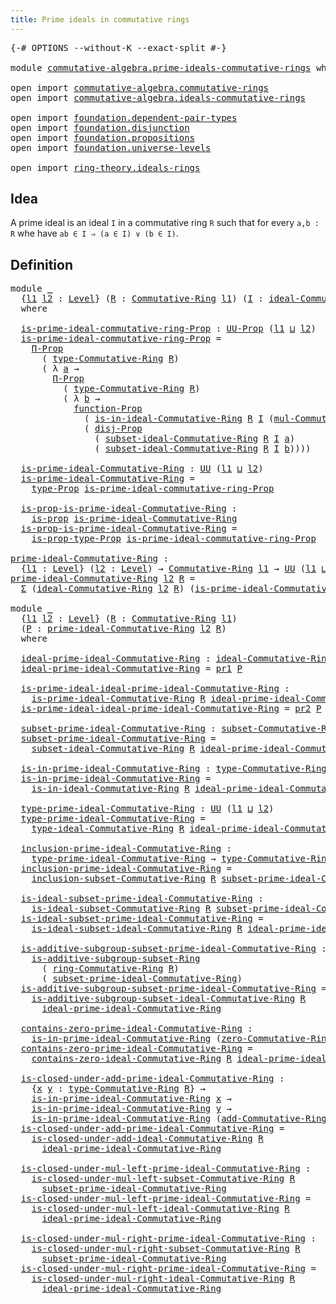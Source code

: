 ```yaml
---
title: Prime ideals in commutative rings
---
```


<pre class="Agda"><a id="59" class="Symbol">{-#</a> <a id="63" class="Keyword">OPTIONS</a> <a id="71" class="Pragma">--without-K</a> <a id="83" class="Pragma">--exact-split</a> <a id="97" class="Symbol">#-}</a>

<a id="102" class="Keyword">module</a> <a id="109" href="commutative-algebra.prime-ideals-commutative-rings.html" class="Module">commutative-algebra.prime-ideals-commutative-rings</a> <a id="160" class="Keyword">where</a>

<a id="167" class="Keyword">open</a> <a id="172" class="Keyword">import</a> <a id="179" href="commutative-algebra.commutative-rings.html" class="Module">commutative-algebra.commutative-rings</a>
<a id="217" class="Keyword">open</a> <a id="222" class="Keyword">import</a> <a id="229" href="commutative-algebra.ideals-commutative-rings.html" class="Module">commutative-algebra.ideals-commutative-rings</a>

<a id="275" class="Keyword">open</a> <a id="280" class="Keyword">import</a> <a id="287" href="foundation.dependent-pair-types.html" class="Module">foundation.dependent-pair-types</a>
<a id="319" class="Keyword">open</a> <a id="324" class="Keyword">import</a> <a id="331" href="foundation.disjunction.html" class="Module">foundation.disjunction</a>
<a id="354" class="Keyword">open</a> <a id="359" class="Keyword">import</a> <a id="366" href="foundation.propositions.html" class="Module">foundation.propositions</a>
<a id="390" class="Keyword">open</a> <a id="395" class="Keyword">import</a> <a id="402" href="foundation.universe-levels.html" class="Module">foundation.universe-levels</a>

<a id="430" class="Keyword">open</a> <a id="435" class="Keyword">import</a> <a id="442" href="ring-theory.ideals-rings.html" class="Module">ring-theory.ideals-rings</a>
</pre>
## Idea

A prime ideal is an ideal `I` in a commutative ring `R` such that for every `a,b : R` whe have `ab ∈ I ⇒ (a ∈ I) ∨ (b ∈ I)`.

## Definition

<pre class="Agda"><a id="630" class="Keyword">module</a> <a id="637" href="commutative-algebra.prime-ideals-commutative-rings.html#637" class="Module">_</a>
  <a id="641" class="Symbol">{</a><a id="642" href="commutative-algebra.prime-ideals-commutative-rings.html#642" class="Bound">l1</a> <a id="645" href="commutative-algebra.prime-ideals-commutative-rings.html#645" class="Bound">l2</a> <a id="648" class="Symbol">:</a> <a id="650" href="Agda.Primitive.html#597" class="Postulate">Level</a><a id="655" class="Symbol">}</a> <a id="657" class="Symbol">(</a><a id="658" href="commutative-algebra.prime-ideals-commutative-rings.html#658" class="Bound">R</a> <a id="660" class="Symbol">:</a> <a id="662" href="commutative-algebra.commutative-rings.html#1518" class="Function">Commutative-Ring</a> <a id="679" href="commutative-algebra.prime-ideals-commutative-rings.html#642" class="Bound">l1</a><a id="681" class="Symbol">)</a> <a id="683" class="Symbol">(</a><a id="684" href="commutative-algebra.prime-ideals-commutative-rings.html#684" class="Bound">I</a> <a id="686" class="Symbol">:</a> <a id="688" href="commutative-algebra.ideals-commutative-rings.html#2296" class="Function">ideal-Commutative-Ring</a> <a id="711" href="commutative-algebra.prime-ideals-commutative-rings.html#645" class="Bound">l2</a> <a id="714" href="commutative-algebra.prime-ideals-commutative-rings.html#658" class="Bound">R</a><a id="715" class="Symbol">)</a>
  <a id="719" class="Keyword">where</a>
  
  <a id="730" href="commutative-algebra.prime-ideals-commutative-rings.html#730" class="Function">is-prime-ideal-commutative-ring-Prop</a> <a id="767" class="Symbol">:</a> <a id="769" href="foundation-core.propositions.html#1393" class="Function">UU-Prop</a> <a id="777" class="Symbol">(</a><a id="778" href="commutative-algebra.prime-ideals-commutative-rings.html#642" class="Bound">l1</a> <a id="781" href="Agda.Primitive.html#810" class="Primitive Operator">⊔</a> <a id="783" href="commutative-algebra.prime-ideals-commutative-rings.html#645" class="Bound">l2</a><a id="785" class="Symbol">)</a>
  <a id="789" href="commutative-algebra.prime-ideals-commutative-rings.html#730" class="Function">is-prime-ideal-commutative-ring-Prop</a> <a id="826" class="Symbol">=</a>
    <a id="832" href="foundation-core.propositions.html#6694" class="Function">Π-Prop</a>
      <a id="845" class="Symbol">(</a> <a id="847" href="commutative-algebra.commutative-rings.html#1837" class="Function">type-Commutative-Ring</a> <a id="869" href="commutative-algebra.prime-ideals-commutative-rings.html#658" class="Bound">R</a><a id="870" class="Symbol">)</a>
      <a id="878" class="Symbol">(</a> <a id="880" class="Symbol">λ</a> <a id="882" href="commutative-algebra.prime-ideals-commutative-rings.html#882" class="Bound">a</a> <a id="884" class="Symbol">→</a>
        <a id="894" href="foundation-core.propositions.html#6694" class="Function">Π-Prop</a>
          <a id="911" class="Symbol">(</a> <a id="913" href="commutative-algebra.commutative-rings.html#1837" class="Function">type-Commutative-Ring</a> <a id="935" href="commutative-algebra.prime-ideals-commutative-rings.html#658" class="Bound">R</a><a id="936" class="Symbol">)</a>
          <a id="948" class="Symbol">(</a> <a id="950" class="Symbol">λ</a> <a id="952" href="commutative-algebra.prime-ideals-commutative-rings.html#952" class="Bound">b</a> <a id="954" class="Symbol">→</a>
            <a id="968" href="foundation-core.propositions.html#8294" class="Function">function-Prop</a>
              <a id="996" class="Symbol">(</a> <a id="998" href="commutative-algebra.ideals-commutative-rings.html#2676" class="Function">is-in-ideal-Commutative-Ring</a> <a id="1027" href="commutative-algebra.prime-ideals-commutative-rings.html#658" class="Bound">R</a> <a id="1029" href="commutative-algebra.prime-ideals-commutative-rings.html#684" class="Bound">I</a> <a id="1031" class="Symbol">(</a><a id="1032" href="commutative-algebra.commutative-rings.html#4149" class="Function">mul-Commutative-Ring</a> <a id="1053" href="commutative-algebra.prime-ideals-commutative-rings.html#658" class="Bound">R</a> <a id="1055" href="commutative-algebra.prime-ideals-commutative-rings.html#882" class="Bound">a</a> <a id="1057" href="commutative-algebra.prime-ideals-commutative-rings.html#952" class="Bound">b</a><a id="1058" class="Symbol">))</a>
              <a id="1075" class="Symbol">(</a> <a id="1077" href="foundation.disjunction.html#1148" class="Function">disj-Prop</a>
                <a id="1103" class="Symbol">(</a> <a id="1105" href="commutative-algebra.ideals-commutative-rings.html#2572" class="Function">subset-ideal-Commutative-Ring</a> <a id="1135" href="commutative-algebra.prime-ideals-commutative-rings.html#658" class="Bound">R</a> <a id="1137" href="commutative-algebra.prime-ideals-commutative-rings.html#684" class="Bound">I</a> <a id="1139" href="commutative-algebra.prime-ideals-commutative-rings.html#882" class="Bound">a</a><a id="1140" class="Symbol">)</a>
                <a id="1158" class="Symbol">(</a> <a id="1160" href="commutative-algebra.ideals-commutative-rings.html#2572" class="Function">subset-ideal-Commutative-Ring</a> <a id="1190" href="commutative-algebra.prime-ideals-commutative-rings.html#658" class="Bound">R</a> <a id="1192" href="commutative-algebra.prime-ideals-commutative-rings.html#684" class="Bound">I</a> <a id="1194" href="commutative-algebra.prime-ideals-commutative-rings.html#952" class="Bound">b</a><a id="1195" class="Symbol">))))</a>

  <a id="1203" href="commutative-algebra.prime-ideals-commutative-rings.html#1203" class="Function">is-prime-ideal-Commutative-Ring</a> <a id="1235" class="Symbol">:</a> <a id="1237" href="foundation-core.universe-levels.html#235" class="Primitive">UU</a> <a id="1240" class="Symbol">(</a><a id="1241" href="commutative-algebra.prime-ideals-commutative-rings.html#642" class="Bound">l1</a> <a id="1244" href="Agda.Primitive.html#810" class="Primitive Operator">⊔</a> <a id="1246" href="commutative-algebra.prime-ideals-commutative-rings.html#645" class="Bound">l2</a><a id="1248" class="Symbol">)</a>
  <a id="1252" href="commutative-algebra.prime-ideals-commutative-rings.html#1203" class="Function">is-prime-ideal-Commutative-Ring</a> <a id="1284" class="Symbol">=</a>
    <a id="1290" href="foundation-core.propositions.html#1495" class="Function">type-Prop</a> <a id="1300" href="commutative-algebra.prime-ideals-commutative-rings.html#730" class="Function">is-prime-ideal-commutative-ring-Prop</a>

  <a id="1340" href="commutative-algebra.prime-ideals-commutative-rings.html#1340" class="Function">is-prop-is-prime-ideal-Commutative-Ring</a> <a id="1380" class="Symbol">:</a>
    <a id="1386" href="foundation-core.propositions.html#1309" class="Function">is-prop</a> <a id="1394" href="commutative-algebra.prime-ideals-commutative-rings.html#1203" class="Function">is-prime-ideal-Commutative-Ring</a>
  <a id="1428" href="commutative-algebra.prime-ideals-commutative-rings.html#1340" class="Function">is-prop-is-prime-ideal-Commutative-Ring</a> <a id="1468" class="Symbol">=</a>
    <a id="1474" href="foundation-core.propositions.html#1562" class="Function">is-prop-type-Prop</a> <a id="1492" href="commutative-algebra.prime-ideals-commutative-rings.html#730" class="Function">is-prime-ideal-commutative-ring-Prop</a>

<a id="prime-ideal-Commutative-Ring"></a><a id="1530" href="commutative-algebra.prime-ideals-commutative-rings.html#1530" class="Function">prime-ideal-Commutative-Ring</a> <a id="1559" class="Symbol">:</a>
  <a id="1563" class="Symbol">{</a><a id="1564" href="commutative-algebra.prime-ideals-commutative-rings.html#1564" class="Bound">l1</a> <a id="1567" class="Symbol">:</a> <a id="1569" href="Agda.Primitive.html#597" class="Postulate">Level</a><a id="1574" class="Symbol">}</a> <a id="1576" class="Symbol">(</a><a id="1577" href="commutative-algebra.prime-ideals-commutative-rings.html#1577" class="Bound">l2</a> <a id="1580" class="Symbol">:</a> <a id="1582" href="Agda.Primitive.html#597" class="Postulate">Level</a><a id="1587" class="Symbol">)</a> <a id="1589" class="Symbol">→</a> <a id="1591" href="commutative-algebra.commutative-rings.html#1518" class="Function">Commutative-Ring</a> <a id="1608" href="commutative-algebra.prime-ideals-commutative-rings.html#1564" class="Bound">l1</a> <a id="1611" class="Symbol">→</a> <a id="1613" href="foundation-core.universe-levels.html#235" class="Primitive">UU</a> <a id="1616" class="Symbol">(</a><a id="1617" href="commutative-algebra.prime-ideals-commutative-rings.html#1564" class="Bound">l1</a> <a id="1620" href="Agda.Primitive.html#810" class="Primitive Operator">⊔</a> <a id="1622" href="Agda.Primitive.html#780" class="Primitive">lsuc</a> <a id="1627" href="commutative-algebra.prime-ideals-commutative-rings.html#1577" class="Bound">l2</a><a id="1629" class="Symbol">)</a>
<a id="1631" href="commutative-algebra.prime-ideals-commutative-rings.html#1530" class="Function">prime-ideal-Commutative-Ring</a> <a id="1660" href="commutative-algebra.prime-ideals-commutative-rings.html#1660" class="Bound">l2</a> <a id="1663" href="commutative-algebra.prime-ideals-commutative-rings.html#1663" class="Bound">R</a> <a id="1665" class="Symbol">=</a>
  <a id="1669" href="foundation-core.dependent-pair-types.html#515" class="Record">Σ</a> <a id="1671" class="Symbol">(</a><a id="1672" href="commutative-algebra.ideals-commutative-rings.html#2296" class="Function">ideal-Commutative-Ring</a> <a id="1695" href="commutative-algebra.prime-ideals-commutative-rings.html#1660" class="Bound">l2</a> <a id="1698" href="commutative-algebra.prime-ideals-commutative-rings.html#1663" class="Bound">R</a><a id="1699" class="Symbol">)</a> <a id="1701" class="Symbol">(</a><a id="1702" href="commutative-algebra.prime-ideals-commutative-rings.html#1203" class="Function">is-prime-ideal-Commutative-Ring</a> <a id="1734" href="commutative-algebra.prime-ideals-commutative-rings.html#1663" class="Bound">R</a><a id="1735" class="Symbol">)</a>

<a id="1738" class="Keyword">module</a> <a id="1745" href="commutative-algebra.prime-ideals-commutative-rings.html#1745" class="Module">_</a>
  <a id="1749" class="Symbol">{</a><a id="1750" href="commutative-algebra.prime-ideals-commutative-rings.html#1750" class="Bound">l1</a> <a id="1753" href="commutative-algebra.prime-ideals-commutative-rings.html#1753" class="Bound">l2</a> <a id="1756" class="Symbol">:</a> <a id="1758" href="Agda.Primitive.html#597" class="Postulate">Level</a><a id="1763" class="Symbol">}</a> <a id="1765" class="Symbol">(</a><a id="1766" href="commutative-algebra.prime-ideals-commutative-rings.html#1766" class="Bound">R</a> <a id="1768" class="Symbol">:</a> <a id="1770" href="commutative-algebra.commutative-rings.html#1518" class="Function">Commutative-Ring</a> <a id="1787" href="commutative-algebra.prime-ideals-commutative-rings.html#1750" class="Bound">l1</a><a id="1789" class="Symbol">)</a>
  <a id="1793" class="Symbol">(</a><a id="1794" href="commutative-algebra.prime-ideals-commutative-rings.html#1794" class="Bound">P</a> <a id="1796" class="Symbol">:</a> <a id="1798" href="commutative-algebra.prime-ideals-commutative-rings.html#1530" class="Function">prime-ideal-Commutative-Ring</a> <a id="1827" href="commutative-algebra.prime-ideals-commutative-rings.html#1753" class="Bound">l2</a> <a id="1830" href="commutative-algebra.prime-ideals-commutative-rings.html#1766" class="Bound">R</a><a id="1831" class="Symbol">)</a>
  <a id="1835" class="Keyword">where</a>

  <a id="1844" href="commutative-algebra.prime-ideals-commutative-rings.html#1844" class="Function">ideal-prime-ideal-Commutative-Ring</a> <a id="1879" class="Symbol">:</a> <a id="1881" href="commutative-algebra.ideals-commutative-rings.html#2296" class="Function">ideal-Commutative-Ring</a> <a id="1904" href="commutative-algebra.prime-ideals-commutative-rings.html#1753" class="Bound">l2</a> <a id="1907" href="commutative-algebra.prime-ideals-commutative-rings.html#1766" class="Bound">R</a>
  <a id="1911" href="commutative-algebra.prime-ideals-commutative-rings.html#1844" class="Function">ideal-prime-ideal-Commutative-Ring</a> <a id="1946" class="Symbol">=</a> <a id="1948" href="foundation-core.dependent-pair-types.html#605" class="Field">pr1</a> <a id="1952" href="commutative-algebra.prime-ideals-commutative-rings.html#1794" class="Bound">P</a>

  <a id="1957" href="commutative-algebra.prime-ideals-commutative-rings.html#1957" class="Function">is-prime-ideal-ideal-prime-ideal-Commutative-Ring</a> <a id="2007" class="Symbol">:</a>
    <a id="2013" href="commutative-algebra.prime-ideals-commutative-rings.html#1203" class="Function">is-prime-ideal-Commutative-Ring</a> <a id="2045" href="commutative-algebra.prime-ideals-commutative-rings.html#1766" class="Bound">R</a> <a id="2047" href="commutative-algebra.prime-ideals-commutative-rings.html#1844" class="Function">ideal-prime-ideal-Commutative-Ring</a>
  <a id="2084" href="commutative-algebra.prime-ideals-commutative-rings.html#1957" class="Function">is-prime-ideal-ideal-prime-ideal-Commutative-Ring</a> <a id="2134" class="Symbol">=</a> <a id="2136" href="foundation-core.dependent-pair-types.html#617" class="Field">pr2</a> <a id="2140" href="commutative-algebra.prime-ideals-commutative-rings.html#1794" class="Bound">P</a>

  <a id="2145" href="commutative-algebra.prime-ideals-commutative-rings.html#2145" class="Function">subset-prime-ideal-Commutative-Ring</a> <a id="2181" class="Symbol">:</a> <a id="2183" href="commutative-algebra.ideals-commutative-rings.html#543" class="Function">subset-Commutative-Ring</a> <a id="2207" href="commutative-algebra.prime-ideals-commutative-rings.html#1753" class="Bound">l2</a> <a id="2210" href="commutative-algebra.prime-ideals-commutative-rings.html#1766" class="Bound">R</a>
  <a id="2214" href="commutative-algebra.prime-ideals-commutative-rings.html#2145" class="Function">subset-prime-ideal-Commutative-Ring</a> <a id="2250" class="Symbol">=</a>
    <a id="2256" href="commutative-algebra.ideals-commutative-rings.html#2572" class="Function">subset-ideal-Commutative-Ring</a> <a id="2286" href="commutative-algebra.prime-ideals-commutative-rings.html#1766" class="Bound">R</a> <a id="2288" href="commutative-algebra.prime-ideals-commutative-rings.html#1844" class="Function">ideal-prime-ideal-Commutative-Ring</a>

  <a id="2326" href="commutative-algebra.prime-ideals-commutative-rings.html#2326" class="Function">is-in-prime-ideal-Commutative-Ring</a> <a id="2361" class="Symbol">:</a> <a id="2363" href="commutative-algebra.commutative-rings.html#1837" class="Function">type-Commutative-Ring</a> <a id="2385" href="commutative-algebra.prime-ideals-commutative-rings.html#1766" class="Bound">R</a> <a id="2387" class="Symbol">→</a> <a id="2389" href="foundation-core.universe-levels.html#235" class="Primitive">UU</a> <a id="2392" href="commutative-algebra.prime-ideals-commutative-rings.html#1753" class="Bound">l2</a>
  <a id="2397" href="commutative-algebra.prime-ideals-commutative-rings.html#2326" class="Function">is-in-prime-ideal-Commutative-Ring</a> <a id="2432" class="Symbol">=</a>
    <a id="2438" href="commutative-algebra.ideals-commutative-rings.html#2676" class="Function">is-in-ideal-Commutative-Ring</a> <a id="2467" href="commutative-algebra.prime-ideals-commutative-rings.html#1766" class="Bound">R</a> <a id="2469" href="commutative-algebra.prime-ideals-commutative-rings.html#1844" class="Function">ideal-prime-ideal-Commutative-Ring</a>

  <a id="2507" href="commutative-algebra.prime-ideals-commutative-rings.html#2507" class="Function">type-prime-ideal-Commutative-Ring</a> <a id="2541" class="Symbol">:</a> <a id="2543" href="foundation-core.universe-levels.html#235" class="Primitive">UU</a> <a id="2546" class="Symbol">(</a><a id="2547" href="commutative-algebra.prime-ideals-commutative-rings.html#1750" class="Bound">l1</a> <a id="2550" href="Agda.Primitive.html#810" class="Primitive Operator">⊔</a> <a id="2552" href="commutative-algebra.prime-ideals-commutative-rings.html#1753" class="Bound">l2</a><a id="2554" class="Symbol">)</a>
  <a id="2558" href="commutative-algebra.prime-ideals-commutative-rings.html#2507" class="Function">type-prime-ideal-Commutative-Ring</a> <a id="2592" class="Symbol">=</a>
    <a id="2598" href="commutative-algebra.ideals-commutative-rings.html#2821" class="Function">type-ideal-Commutative-Ring</a> <a id="2626" href="commutative-algebra.prime-ideals-commutative-rings.html#1766" class="Bound">R</a> <a id="2628" href="commutative-algebra.prime-ideals-commutative-rings.html#1844" class="Function">ideal-prime-ideal-Commutative-Ring</a>

  <a id="2666" href="commutative-algebra.prime-ideals-commutative-rings.html#2666" class="Function">inclusion-prime-ideal-Commutative-Ring</a> <a id="2705" class="Symbol">:</a>
    <a id="2711" href="commutative-algebra.prime-ideals-commutative-rings.html#2507" class="Function">type-prime-ideal-Commutative-Ring</a> <a id="2745" class="Symbol">→</a> <a id="2747" href="commutative-algebra.commutative-rings.html#1837" class="Function">type-Commutative-Ring</a> <a id="2769" href="commutative-algebra.prime-ideals-commutative-rings.html#1766" class="Bound">R</a>
  <a id="2773" href="commutative-algebra.prime-ideals-commutative-rings.html#2666" class="Function">inclusion-prime-ideal-Commutative-Ring</a> <a id="2812" class="Symbol">=</a>
    <a id="2818" href="commutative-algebra.ideals-commutative-rings.html#1210" class="Function">inclusion-subset-Commutative-Ring</a> <a id="2852" href="commutative-algebra.prime-ideals-commutative-rings.html#1766" class="Bound">R</a> <a id="2854" href="commutative-algebra.prime-ideals-commutative-rings.html#2145" class="Function">subset-prime-ideal-Commutative-Ring</a>

  <a id="2893" href="commutative-algebra.prime-ideals-commutative-rings.html#2893" class="Function">is-ideal-subset-prime-ideal-Commutative-Ring</a> <a id="2938" class="Symbol">:</a>
    <a id="2944" href="commutative-algebra.ideals-commutative-rings.html#2147" class="Function">is-ideal-subset-Commutative-Ring</a> <a id="2977" href="commutative-algebra.prime-ideals-commutative-rings.html#1766" class="Bound">R</a> <a id="2979" href="commutative-algebra.prime-ideals-commutative-rings.html#2145" class="Function">subset-prime-ideal-Commutative-Ring</a>
  <a id="3017" href="commutative-algebra.prime-ideals-commutative-rings.html#2893" class="Function">is-ideal-subset-prime-ideal-Commutative-Ring</a> <a id="3062" class="Symbol">=</a>
    <a id="3068" href="commutative-algebra.ideals-commutative-rings.html#3167" class="Function">is-ideal-subset-ideal-Commutative-Ring</a> <a id="3107" href="commutative-algebra.prime-ideals-commutative-rings.html#1766" class="Bound">R</a> <a id="3109" href="commutative-algebra.prime-ideals-commutative-rings.html#1844" class="Function">ideal-prime-ideal-Commutative-Ring</a>

  <a id="3147" href="commutative-algebra.prime-ideals-commutative-rings.html#3147" class="Function">is-additive-subgroup-subset-prime-ideal-Commutative-Ring</a> <a id="3204" class="Symbol">:</a>
    <a id="3210" href="ring-theory.ideals-rings.html#1089" class="Function">is-additive-subgroup-subset-Ring</a>
      <a id="3249" class="Symbol">(</a> <a id="3251" href="commutative-algebra.commutative-rings.html#1680" class="Function">ring-Commutative-Ring</a> <a id="3273" href="commutative-algebra.prime-ideals-commutative-rings.html#1766" class="Bound">R</a><a id="3274" class="Symbol">)</a>
      <a id="3282" class="Symbol">(</a> <a id="3284" href="commutative-algebra.prime-ideals-commutative-rings.html#2145" class="Function">subset-prime-ideal-Commutative-Ring</a><a id="3319" class="Symbol">)</a>
  <a id="3323" href="commutative-algebra.prime-ideals-commutative-rings.html#3147" class="Function">is-additive-subgroup-subset-prime-ideal-Commutative-Ring</a> <a id="3380" class="Symbol">=</a>
    <a id="3386" href="commutative-algebra.ideals-commutative-rings.html#3418" class="Function">is-additive-subgroup-subset-ideal-Commutative-Ring</a> <a id="3437" href="commutative-algebra.prime-ideals-commutative-rings.html#1766" class="Bound">R</a>
      <a id="3445" href="commutative-algebra.prime-ideals-commutative-rings.html#1844" class="Function">ideal-prime-ideal-Commutative-Ring</a>

  <a id="3483" href="commutative-algebra.prime-ideals-commutative-rings.html#3483" class="Function">contains-zero-prime-ideal-Commutative-Ring</a> <a id="3526" class="Symbol">:</a>
    <a id="3532" href="commutative-algebra.prime-ideals-commutative-rings.html#2326" class="Function">is-in-prime-ideal-Commutative-Ring</a> <a id="3567" class="Symbol">(</a><a id="3568" href="commutative-algebra.commutative-rings.html#2062" class="Function">zero-Commutative-Ring</a> <a id="3590" href="commutative-algebra.prime-ideals-commutative-rings.html#1766" class="Bound">R</a><a id="3591" class="Symbol">)</a>
  <a id="3595" href="commutative-algebra.prime-ideals-commutative-rings.html#3483" class="Function">contains-zero-prime-ideal-Commutative-Ring</a> <a id="3638" class="Symbol">=</a>
    <a id="3644" href="commutative-algebra.ideals-commutative-rings.html#3735" class="Function">contains-zero-ideal-Commutative-Ring</a> <a id="3681" href="commutative-algebra.prime-ideals-commutative-rings.html#1766" class="Bound">R</a> <a id="3683" href="commutative-algebra.prime-ideals-commutative-rings.html#1844" class="Function">ideal-prime-ideal-Commutative-Ring</a>

  <a id="3721" href="commutative-algebra.prime-ideals-commutative-rings.html#3721" class="Function">is-closed-under-add-prime-ideal-Commutative-Ring</a> <a id="3770" class="Symbol">:</a>
    <a id="3776" class="Symbol">{</a><a id="3777" href="commutative-algebra.prime-ideals-commutative-rings.html#3777" class="Bound">x</a> <a id="3779" href="commutative-algebra.prime-ideals-commutative-rings.html#3779" class="Bound">y</a> <a id="3781" class="Symbol">:</a> <a id="3783" href="commutative-algebra.commutative-rings.html#1837" class="Function">type-Commutative-Ring</a> <a id="3805" href="commutative-algebra.prime-ideals-commutative-rings.html#1766" class="Bound">R</a><a id="3806" class="Symbol">}</a> <a id="3808" class="Symbol">→</a>
    <a id="3814" href="commutative-algebra.prime-ideals-commutative-rings.html#2326" class="Function">is-in-prime-ideal-Commutative-Ring</a> <a id="3849" href="commutative-algebra.prime-ideals-commutative-rings.html#3777" class="Bound">x</a> <a id="3851" class="Symbol">→</a>
    <a id="3857" href="commutative-algebra.prime-ideals-commutative-rings.html#2326" class="Function">is-in-prime-ideal-Commutative-Ring</a> <a id="3892" href="commutative-algebra.prime-ideals-commutative-rings.html#3779" class="Bound">y</a> <a id="3894" class="Symbol">→</a>
    <a id="3900" href="commutative-algebra.prime-ideals-commutative-rings.html#2326" class="Function">is-in-prime-ideal-Commutative-Ring</a> <a id="3935" class="Symbol">(</a><a id="3936" href="commutative-algebra.commutative-rings.html#2424" class="Function">add-Commutative-Ring</a> <a id="3957" href="commutative-algebra.prime-ideals-commutative-rings.html#1766" class="Bound">R</a> <a id="3959" href="commutative-algebra.prime-ideals-commutative-rings.html#3777" class="Bound">x</a> <a id="3961" href="commutative-algebra.prime-ideals-commutative-rings.html#3779" class="Bound">y</a><a id="3962" class="Symbol">)</a>
  <a id="3966" href="commutative-algebra.prime-ideals-commutative-rings.html#3721" class="Function">is-closed-under-add-prime-ideal-Commutative-Ring</a> <a id="4015" class="Symbol">=</a>
    <a id="4021" href="commutative-algebra.ideals-commutative-rings.html#3960" class="Function">is-closed-under-add-ideal-Commutative-Ring</a> <a id="4064" href="commutative-algebra.prime-ideals-commutative-rings.html#1766" class="Bound">R</a>
      <a id="4072" href="commutative-algebra.prime-ideals-commutative-rings.html#1844" class="Function">ideal-prime-ideal-Commutative-Ring</a>

  <a id="4110" href="commutative-algebra.prime-ideals-commutative-rings.html#4110" class="Function">is-closed-under-mul-left-prime-ideal-Commutative-Ring</a> <a id="4164" class="Symbol">:</a>
    <a id="4170" href="commutative-algebra.ideals-commutative-rings.html#1764" class="Function">is-closed-under-mul-left-subset-Commutative-Ring</a> <a id="4219" href="commutative-algebra.prime-ideals-commutative-rings.html#1766" class="Bound">R</a>
      <a id="4227" href="commutative-algebra.prime-ideals-commutative-rings.html#2145" class="Function">subset-prime-ideal-Commutative-Ring</a>
  <a id="4265" href="commutative-algebra.prime-ideals-commutative-rings.html#4110" class="Function">is-closed-under-mul-left-prime-ideal-Commutative-Ring</a> <a id="4319" class="Symbol">=</a>
    <a id="4325" href="commutative-algebra.ideals-commutative-rings.html#4302" class="Function">is-closed-under-mul-left-ideal-Commutative-Ring</a> <a id="4373" href="commutative-algebra.prime-ideals-commutative-rings.html#1766" class="Bound">R</a>
      <a id="4381" href="commutative-algebra.prime-ideals-commutative-rings.html#1844" class="Function">ideal-prime-ideal-Commutative-Ring</a>

  <a id="4419" href="commutative-algebra.prime-ideals-commutative-rings.html#4419" class="Function">is-closed-under-mul-right-prime-ideal-Commutative-Ring</a> <a id="4474" class="Symbol">:</a>
    <a id="4480" href="commutative-algebra.ideals-commutative-rings.html#1953" class="Function">is-closed-under-mul-right-subset-Commutative-Ring</a> <a id="4530" href="commutative-algebra.prime-ideals-commutative-rings.html#1766" class="Bound">R</a>
      <a id="4538" href="commutative-algebra.prime-ideals-commutative-rings.html#2145" class="Function">subset-prime-ideal-Commutative-Ring</a>
  <a id="4576" href="commutative-algebra.prime-ideals-commutative-rings.html#4419" class="Function">is-closed-under-mul-right-prime-ideal-Commutative-Ring</a> <a id="4631" class="Symbol">=</a>
    <a id="4637" href="commutative-algebra.ideals-commutative-rings.html#4592" class="Function">is-closed-under-mul-right-ideal-Commutative-Ring</a> <a id="4686" href="commutative-algebra.prime-ideals-commutative-rings.html#1766" class="Bound">R</a>
      <a id="4694" href="commutative-algebra.prime-ideals-commutative-rings.html#1844" class="Function">ideal-prime-ideal-Commutative-Ring</a>
</pre>